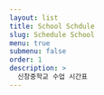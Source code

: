 ```yaml
---
layout: list
title: School Schdule
slug: Schedule School
menu: true
submenu: false
order: 1
description: >
  신창중학교 수업 시간표
---
```

